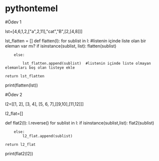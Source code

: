 # pythontemel

#Ödev 1

lst=[4,6,1,2,["a",2,11],"cat","B",[2,[4,8]]]

lst_flatten = []
def flatten(l):
    for sublist in l:    #listenin içinde liste olan bir eleman var mı?
        if isinstance(sublist, list):
            flatten(sublist)

        else:    
          
            lst_flatten.append(sublist)  #listenin içinde liste olmayan elemanları boş olan listeye ekle
    
    return lst_flatten

print(flatten(lst))


#Ödev 2

l2=[[1, 2], [3, 4], [5, 6, 7],[[9,10],[11,12]]]

l2_flat=[]

def flat2(l):
    l.reverse()
    for sublist in l:
        if isinstance(sublist,list):
            flat2(sublist)

        else:
            l2_flat.append(sublist)
    
    return l2_flat
print(flat2(l2))
